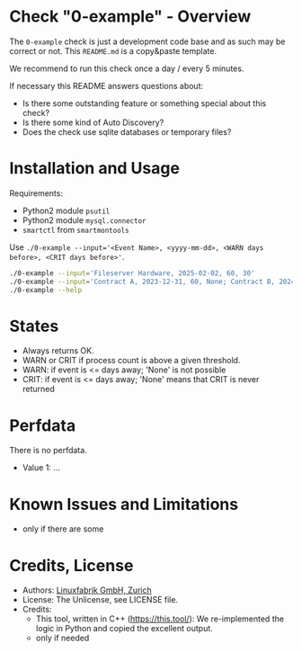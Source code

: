 # Check "0-example" - Overview

The `0-example` check is just a development code base and as such may be correct or not. This `README.md` is a copy&paste template.

We recommend to run this check once a day / every 5 minutes.

If necessary this README answers questions about:
* Is there some outstanding feature or something special about this check?
* Is there some kind of Auto Discovery?
* Does the check use sqlite databases or temporary files?


# Installation and Usage

Requirements:
* Python2 module `psutil`
* Python2 module `mysql.connector`
* `smartctl` from `smartmontools`


Use `./0-example --input='<Event Name>, <yyyy-mm-dd>, <WARN days before>, <CRIT days before>'`.

```bash
./0-example --input='Fileserver Hardware, 2025-02-02, 60, 30'
./0-example --input='Contract A, 2023-12-31, 60, None; Contract B, 2024-12-31, 30, 14;'
./0-example --help
```


# States

* Always returns OK.
* WARN or CRIT if process count is above a given threshold.
* WARN: if event is <= days away; 'None' is not possible
* CRIT: if event is <= days away; 'None' means that CRIT is never returned


# Perfdata

There is no perfdata.

* Value 1: ...


# Known Issues and Limitations

* only if there are some


# Credits, License

* Authors: [Linuxfabrik GmbH, Zurich](https://www.linuxfabrik.ch)
* License: The Unlicense, see LICENSE file.
* Credits:
  - This tool, written in C++ (https://this.tool/): We re-implemented the logic in Python and copied the excellent output.
  - only if needed